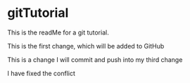 # gitTutorial
This is the readMe for a git tutorial.

This is the first change, which will be added to GitHub

This is a change I will commit and push into my third change

I have fixed the conflict 

